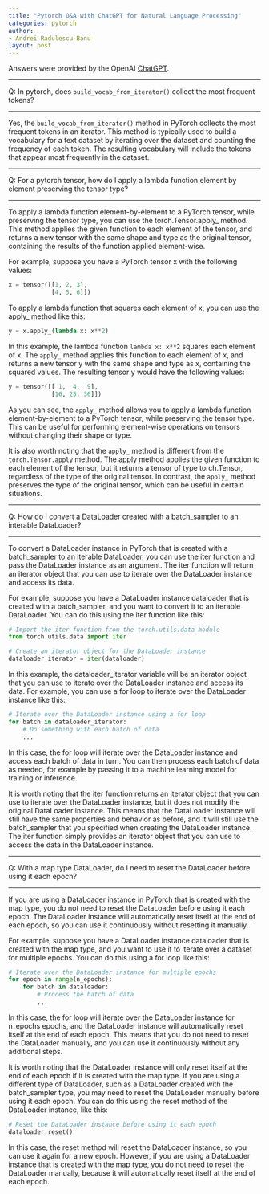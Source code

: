 ```yaml
---
title: "Pytorch Q&A with ChatGPT for Natural Language Processing"
categories: pytorch
author:
- Andrei Radulescu-Banu
layout: post
---
```


Answers were provided by the OpenAI [ChatGPT](https://openai.com/blog/chatgpt/).

---

Q: In pytorch, does `build_vocab_from_iterator()` collect the most frequent tokens?

---

Yes, the `build_vocab_from_iterator()` method in PyTorch collects the most frequent tokens in an iterator. This method is typically used to build a vocabulary for a text dataset by iterating over the dataset and counting the frequency of each token. The resulting vocabulary will include the tokens that appear most frequently in the dataset.

---

Q: For a pytorch tensor, how do I apply a lambda function element by element preserving the tensor type?

---

To apply a lambda function element-by-element to a PyTorch tensor, while preserving the tensor type, you can use the torch.Tensor.apply_ method. This method applies the given function to each element of the tensor, and returns a new tensor with the same shape and type as the original tensor, containing the results of the function applied element-wise.

For example, suppose you have a PyTorch tensor x with the following values:

```python
x = tensor([[1, 2, 3],
            [4, 5, 6]])
```

To apply a lambda function that squares each element of x, you can use the apply_ method like this:

```python
y = x.apply_(lambda x: x**2)
```

In this example, the lambda function `lambda x: x**2` squares each element of x. The `apply_` method applies this function to each element of x, and returns a new tensor y with the same shape and type as x, containing the squared values. The resulting tensor y would have the following values:

```python
y = tensor([[ 1,  4,  9],
            [16, 25, 36]])
```

As you can see, the `apply_` method allows you to apply a lambda function element-by-element to a PyTorch tensor, while preserving the tensor type. This can be useful for performing element-wise operations on tensors without changing their shape or type.

It is also worth noting that the `apply_` method is different from the `torch.Tensor.apply` method. The apply method applies the given function to each element of the tensor, but it returns a tensor of type torch.Tensor, regardless of the type of the original tensor. In contrast, the `apply_` method preserves the type of the original tensor, which can be useful in certain situations.

---

Q: How do I convert a DataLoader created with a batch_sampler to an interable DataLoader?

---

To convert a DataLoader instance in PyTorch that is created with a batch_sampler to an iterable DataLoader, you can use the iter function and pass the DataLoader instance as an argument. The iter function will return an iterator object that you can use to iterate over the DataLoader instance and access its data.

For example, suppose you have a DataLoader instance dataloader that is created with a batch_sampler, and you want to convert it to an iterable DataLoader. You can do this using the iter function like this:

```python
# Import the iter function from the torch.utils.data module
from torch.utils.data import iter

# Create an iterator object for the DataLoader instance
dataloader_iterator = iter(dataloader)
```

In this example, the dataloader_iterator variable will be an iterator object that you can use to iterate over the DataLoader instance and access its data. For example, you can use a for loop to iterate over the DataLoader instance like this:

```python
# Iterate over the DataLoader instance using a for loop
for batch in dataloader_iterator:
    # Do something with each batch of data
    ...
```

In this case, the for loop will iterate over the DataLoader instance and access each batch of data in turn. You can then process each batch of data as needed, for example by passing it to a machine learning model for training or inference.

It is worth noting that the iter function returns an iterator object that you can use to iterate over the DataLoader instance, but it does not modify the original DataLoader instance. This means that the DataLoader instance will still have the same properties and behavior as before, and it will still use the batch_sampler that you specified when creating the DataLoader instance. The iter function simply provides an iterator object that you can use to access the data in the DataLoader instance.

---

Q: With a map type DataLoader, do I need to reset the DataLoader before using it each epoch?

---

If you are using a DataLoader instance in PyTorch that is created with the map type, you do not need to reset the DataLoader before using it each epoch. The DataLoader instance will automatically reset itself at the end of each epoch, so you can use it continuously without resetting it manually.

For example, suppose you have a DataLoader instance dataloader that is created with the map type, and you want to use it to iterate over a dataset for multiple epochs. You can do this using a for loop like this:

```python
# Iterate over the DataLoader instance for multiple epochs
for epoch in range(n_epochs):
    for batch in dataloader:
        # Process the batch of data
        ...
```

In this case, the for loop will iterate over the DataLoader instance for n_epochs epochs, and the DataLoader instance will automatically reset itself at the end of each epoch. This means that you do not need to reset the DataLoader manually, and you can use it continuously without any additional steps.

It is worth noting that the DataLoader instance will only reset itself at the end of each epoch if it is created with the map type. If you are using a different type of DataLoader, such as a DataLoader created with the batch_sampler type, you may need to reset the DataLoader manually before using it each epoch. You can do this using the reset method of the DataLoader instance, like this:

```python
# Reset the DataLoader instance before using it each epoch
dataloader.reset()
```

In this case, the reset method will reset the DataLoader instance, so you can use it again for a new epoch. However, if you are using a DataLoader instance that is created with the map type, you do not need to reset the DataLoader manually, because it will automatically reset itself at the end of each epoch.

